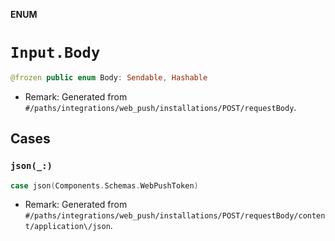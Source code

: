 **ENUM**

# `Input.Body`

```swift
@frozen public enum Body: Sendable, Hashable
```

- Remark: Generated from `#/paths/integrations/web_push/installations/POST/requestBody`.

## Cases
### `json(_:)`

```swift
case json(Components.Schemas.WebPushToken)
```

- Remark: Generated from `#/paths/integrations/web_push/installations/POST/requestBody/content/application\/json`.
